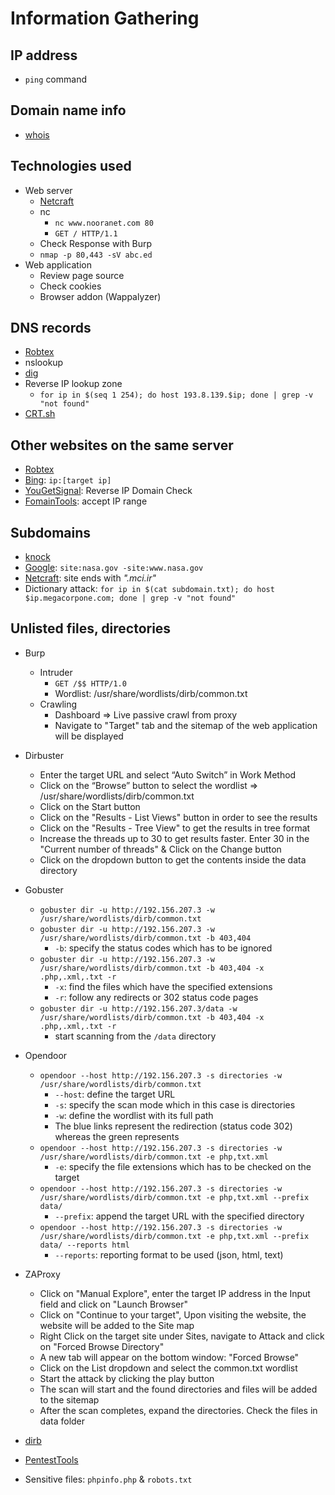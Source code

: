 # Information Gathering

## IP address
   - ```ping``` command

## Domain name info
   - [whois](https://whois.domaintools.com/)

## Technologies used
   - Web server
     - [Netcraft](https://sitereport.netcraft.com/?url=)
     - nc
       - ```nc www.nooranet.com 80```
       - ```GET / HTTP/1.1```
     - Check Response with Burp
     - ```nmap -p 80,443 -sV abc.ed```  
   - Web application
     - Review page source
     - Check cookies
     - Browser addon (Wappalyzer)  

## DNS records
   - [Robtex](https://www.robtex.com/)
   - nslookup
   - [dig](/Tools/dig.md)
   - Reverse IP lookup zone
     - ```for ip in $(seq 1 254); do host 193.8.139.$ip; done | grep -v "not found"``` 
   - [CRT.sh](https://crt.sh/)

## Other websites on the same server
   - [Robtex](https://www.robtex.com/)
   - [Bing](https://www.bing.com/): ```ip:[target ip]```
   - [YouGetSignal](https://www.yougetsignal.com/): Reverse IP Domain Check
   - [FomainTools](https://reverseip.domaintools.com/): accept IP range 

## Subdomains
   - [knock](https://github.com/guelfoweb/knock)
   - [Google](https://www.google.com/): ```site:nasa.gov -site:www.nasa.gov```
   - [Netcraft](https://searchdns.netcraft.com/): site ends with *".mci.ir"* 
   - Dictionary attack: ```for ip in $(cat subdomain.txt); do host $ip.megacorpone.com; done | grep -v "not found"```

## Unlisted files, directories
- Burp
  - Intruder
    - ```GET /$$ HTTP/1.0``` 
    - Wordlist: /usr/share/wordlists/dirb/common.txt
  - Crawling
    - Dashboard => Live passive crawl from proxy
    - Navigate to "Target" tab and the sitemap of the web application will be displayed
   
- Dirbuster
  - Enter the target URL and select “Auto Switch” in Work Method
  - Click on the “Browse” button to select the wordlist => /usr/share/wordlists/dirb/common.txt
  - Click on the Start button
  - Click on the "Results - List Views" button in order to see the results
  - Click on the "Results - Tree View" to get the results in tree format
  - Increase the threads up to 30 to get results faster. Enter 30 in the "Current number of threads" & Click on the Change button
  - Click on the dropdown button to get the contents inside the data directory
   
- Gobuster
  - ```gobuster dir -u http://192.156.207.3 -w /usr/share/wordlists/dirb/common.txt```
  - ```gobuster dir -u http://192.156.207.3 -w /usr/share/wordlists/dirb/common.txt -b 403,404```
    - ```-b```: specify the status codes which has to be ignored
  - ```gobuster dir -u http://192.156.207.3 -w /usr/share/wordlists/dirb/common.txt -b 403,404 -x .php,.xml,.txt -r```
    - ```-x```: find the files which have the specified extensions
    - ```-r```: follow any redirects or 302 status code pages 
  - ```gobuster dir -u http://192.156.207.3/data -w /usr/share/wordlists/dirb/common.txt -b 403,404 -x .php,.xml,.txt -r``` 
    - start scanning from the ```/data``` directory
   
 - Opendoor
   - ```opendoor --host http://192.156.207.3 -s directories -w /usr/share/wordlists/dirb/common.txt```
     - ```--host```: define the target URL
     - ```-s```: specify the scan mode which in this case is directories 
     - ```-w```: define the wordlist with its full path 
     - The blue links represent the redirection (status code 302) whereas the green represents
   - ```opendoor --host http://192.156.207.3 -s directories -w /usr/share/wordlists/dirb/common.txt -e php,txt.xml```
     - ```-e```: specify the file extensions which has to be checked on the target
   - ```opendoor --host http://192.156.207.3 -s directories -w /usr/share/wordlists/dirb/common.txt -e php,txt.xml --prefix data/```
     - ```--prefix```: append the target URL with the specified directory
   - ```opendoor --host http://192.156.207.3 -s directories -w /usr/share/wordlists/dirb/common.txt -e php,txt.xml --prefix data/ --reports html```
     - ```--reports```: reporting format to be used (json, html, text)
   
 - ZAProxy
   - Click on "Manual Explore", enter the target IP address in the Input field and click on "Launch Browser"
   - Click on "Continue to your target", Upon visiting the website, the website will be added to the Site map
   - Right Click on the target site under Sites, navigate to Attack and click on "Forced Browse Directory"
   - A new tab will appear on the bottom window: "Forced Browse"
   - Click on the List dropdown and select the common.txt wordlist
   - Start the attack by clicking the play button
   - The scan will start and the found directories and files will be added to the sitemap
   - After the scan completes, expand the directories. Check the files in data folder
 - [dirb](/Tools/dirb.md)
 - [PentestTools](https://pentest-tools.com/) 
 - Sensitive files: ```phpinfo.php``` & ```robots.txt```
